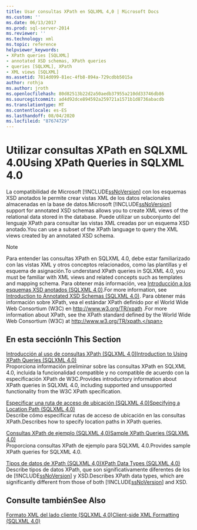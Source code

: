 ```yaml
---
title: Usar consultas XPath en SQLXML 4,0 | Microsoft Docs
ms.custom: ''
ms.date: 06/13/2017
ms.prod: sql-server-2014
ms.reviewer: ''
ms.technology: xml
ms.topic: reference
helpviewer_keywords:
- XPath queries [SQLXML]
- annotated XSD schemas, XPath queries
- queries [SQLXML], XPath
- XML views [SQLXML]
ms.assetid: 7814d099-81ec-4fb8-894a-729cdbb5015a
author: rothja
ms.author: jroth
ms.openlocfilehash: 80d82513b22d2a50aedb37955a210dd33746db86
ms.sourcegitcommit: ad4d92dce894592a259721a1571b1d8736abacdb
ms.translationtype: MT
ms.contentlocale: es-ES
ms.lasthandoff: 08/04/2020
ms.locfileid: "87674729"
---
```

# <a name="using-xpath-queries-in-sqlxml-40"></a><span data-ttu-id="f394e-102">Utilizar consultas XPath en SQLXML 4.0</span><span class="sxs-lookup"><span data-stu-id="f394e-102">Using XPath Queries in SQLXML 4.0</span></span>
  <span data-ttu-id="f394e-103">La compatibilidad de Microsoft [!INCLUDE[ssNoVersion](../../includes/ssnoversion-md.md)] con los esquemas XSD anotados le permite crear vistas XML de los datos relacionales almacenadas en la base de datos.</span><span class="sxs-lookup"><span data-stu-id="f394e-103">Microsoft [!INCLUDE[ssNoVersion](../../includes/ssnoversion-md.md)] support for annotated XSD schemas allows you to create XML views of the relational data stored in the database.</span></span> <span data-ttu-id="f394e-104">Puede utilizar un subconjunto del lenguaje XPath para consultar las vistas XML creadas por un esquema XSD anotado.</span><span class="sxs-lookup"><span data-stu-id="f394e-104">You can use a subset of the XPath language to query the XML views created by an annotated XSD schema.</span></span>  
  
> [!NOTE]  
>  <span data-ttu-id="f394e-105">Para entender las consultas XPath en SQLXML 4.0, debe estar familiarizado con las vistas XML y otros conceptos relacionados, como las plantillas y el esquema de asignación.</span><span class="sxs-lookup"><span data-stu-id="f394e-105">To understand XPath queries in SQLXML 4.0, you must be familiar with XML views and related concepts such as templates and mapping schema.</span></span> <span data-ttu-id="f394e-106">Para obtener más información, vea [Introducción a los esquemas XSD anotados &#40;SQLXML 4,0&#41;](../sqlxml/annotated-xsd-schemas/introduction-to-annotated-xsd-schemas-sqlxml-4-0.md).</span><span class="sxs-lookup"><span data-stu-id="f394e-106">For more information, see [Introduction to Annotated XSD Schemas &#40;SQLXML 4.0&#41;](../sqlxml/annotated-xsd-schemas/introduction-to-annotated-xsd-schemas-sqlxml-4-0.md).</span></span> <span data-ttu-id="f394e-107">Para obtener más información sobre XPath, vea el estándar XPath definido por el World Wide Web Consortium (W3C) en http://www.w3.org/TR/xpath .</span><span class="sxs-lookup"><span data-stu-id="f394e-107">For more information about XPath, see the XPath standard defined by the World Wide Web Consortium (W3C) at http://www.w3.org/TR/xpath.</span></span>  
  
## <a name="in-this-section"></a><span data-ttu-id="f394e-108">En esta sección</span><span class="sxs-lookup"><span data-stu-id="f394e-108">In This Section</span></span>  
 [<span data-ttu-id="f394e-109">Introducción al uso de consultas XPath &#40;SQLXML 4,0&#41;</span><span class="sxs-lookup"><span data-stu-id="f394e-109">Introduction to Using XPath Queries &#40;SQLXML 4.0&#41;</span></span>](introduction-to-using-xpath-queries-sqlxml-4-0.md)  
 <span data-ttu-id="f394e-110">Proporciona información preliminar sobre las consultas XPath en SQLXML 4.0, incluida la funcionalidad compatible y no compatible de acuerdo con la especificación XPath de W3C.</span><span class="sxs-lookup"><span data-stu-id="f394e-110">Provides introductory information about XPath queries in SQLXML 4.0, including supported and unsupported functionality from the W3C XPath specification.</span></span>  
  
 [<span data-ttu-id="f394e-111">Especificar una ruta de acceso de ubicación &#40;SQLXML 4,0&#41;</span><span class="sxs-lookup"><span data-stu-id="f394e-111">Specifying a Location Path &#40;SQLXML 4.0&#41;</span></span>](location-path/specifying-a-location-path-sqlxml-4-0.md)  
 <span data-ttu-id="f394e-112">Describe cómo especificar rutas de acceso de ubicación en las consultas XPath.</span><span class="sxs-lookup"><span data-stu-id="f394e-112">Describes how to specify location paths in XPath queries.</span></span>  
  
 [<span data-ttu-id="f394e-113">Consultas XPath de ejemplo &#40;SQLXML 4,0&#41;</span><span class="sxs-lookup"><span data-stu-id="f394e-113">Sample XPath Queries &#40;SQLXML 4.0&#41;</span></span>](samples/sample-xpath-queries-sqlxml-4-0.md)  
 <span data-ttu-id="f394e-114">Proporciona consultas XPath de ejemplo para SQLXML 4.0.</span><span class="sxs-lookup"><span data-stu-id="f394e-114">Provides sample XPath queries for SQLXML 4.0.</span></span>  
  
 [<span data-ttu-id="f394e-115">Tipos de datos de XPath &#40;SQLXML 4,0&#41;</span><span class="sxs-lookup"><span data-stu-id="f394e-115">XPath Data Types &#40;SQLXML 4.0&#41;</span></span>](xpath-data-types-sqlxml-4-0.md)  
 <span data-ttu-id="f394e-116">Describe tipos de datos XPath, que son significativamente diferentes de los de [!INCLUDE[ssNoVersion](../../includes/ssnoversion-md.md)] y XSD.</span><span class="sxs-lookup"><span data-stu-id="f394e-116">Describes XPath data types, which are significantly different from those of both [!INCLUDE[ssNoVersion](../../includes/ssnoversion-md.md)] and XSD.</span></span>  
  
## <a name="see-also"></a><span data-ttu-id="f394e-117">Consulte también</span><span class="sxs-lookup"><span data-stu-id="f394e-117">See Also</span></span>  
 [<span data-ttu-id="f394e-118">Formato XML del lado cliente &#40;SQLXML 4,0&#41;</span><span class="sxs-lookup"><span data-stu-id="f394e-118">Client-side XML Formatting &#40;SQLXML 4.0&#41;</span></span>](../sqlxml/formatting/client-side-xml-formatting-sqlxml-4-0.md)  
  
  
